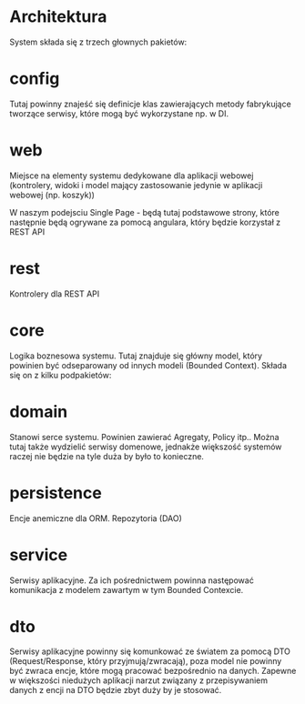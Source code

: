 Architektura
===================
System składa się z trzech głownych pakietów:

config
=========
Tutaj powinny znajeść się definicje klas zawierających metody fabrykujące tworzące serwisy, które mogą być wykorzystane np. w DI.

web
========
Miejsce na elementy systemu dedykowane dla aplikacji webowej (kontrolery, widoki i model mający zastosowanie
jedynie w aplikacji webowej (np. koszyk))

W naszym podejsciu Single Page - będą tutaj podstawowe strony, które następnie będą ogrywane za pomocą angulara, który będzie korzystał z REST API

rest
=======
Kontrolery dla REST API

core
=======
Logika boznesowa systemu. Tutaj znajduje się główny model, który powinien być odseparowany od innych modeli (Bounded Context).
Składa się on z kilku podpakietów:

domain
=====
Stanowi serce systemu. Powinien zawierać Agregaty, Policy itp.. Można tutaj także wydzielić serwisy domenowe, jednakże większość systemów raczej nie będzie
na tyle duża by było to konieczne.

persistence
=====
Encje anemiczne dla ORM.
Repozytoria (DAO)

service
=====
Serwisy aplikacyjne. Za ich pośrednictwem powinna następować komunikacja z modelem zawartym w tym Bounded Contexcie.

dto
=====
Serwisy aplikacyjne powinny się komunkować ze światem za pomocą DTO (Request/Response, który przyjmują/zwracają), poza model nie powinny być zwraca encje, które mogą pracować bezpośrednio na danych.
Zapewne w większości niedużych aplikacji narzut związany z przepisywaniem danych z encji na DTO będzie zbyt duży by je stosować.
